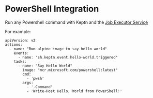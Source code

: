 # PowerShell Integration

Run any Powershell command with Keptn and the [Job Executor Service](https://artifacthub.io/packages/keptn/keptn-integrations/job-executor-service)

For example:
```
apiVersion: v2
actions:
  - name: "Run alpine image to say hello world"
    events:
      - name: "sh.keptn.event.hello-world.triggered"
    tasks:
      - name: "Say Hello World"
        image: "mcr.microsoft.com/powershell:latest"
        cmd:
          - 'pwsh'
        args:
          - '-Command'
          - 'Write-Host Hello, World from PowerShell!'
```